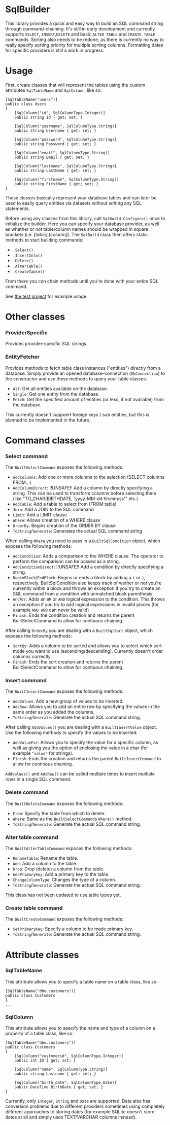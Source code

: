 # SqlBuilder  
This library provides a quick and easy way to build an SQL command string through command-chaining. It's still in early development and currently supports `SELECT`, `INSERT`,`DELETE` and basic `ALTER TABLE` and `CREATE TABLE` commands. Sorting also needs to be redone, as there is currently no way to really specify sorting priority for multiple sorting columns. Formatting dates for specific providers is still a work in progress. 

# Usage  
First, create classes that will represent the tables using the custom attributes `SqlTableName` and `SqlColumn`, like so:
```
[SqlTableName("users")]
public class Users
{
    [SqlColumn("id", SqlColumnType.Integer)]
    public string Id { get; set; }

    [SqlColumn("username", SqlColumnType.String)]
    public string Username { get; set; }

    [SqlColumn("password", SqlColumnType.String)]
    public string Password { get; set; }

    [SqlColumn("email", SqlColumnType.String)]
    public string Email { get; set; }
        
    [SqlColumn("lastname", SqlColumnType.String)]
    public string LastName { get; set; }

    [SqlColumn("firstname", SqlColumnType.String)]
    public string FirstName { get; set; }
}
```
These classes basically represent your database tables and can later be used to easily query entities via datasets without writing any SQL statements.

Before using any classes from this library, call `SqlBuild.Configure()` once to initialize the builder. Here you can specify your database provider, as well as whether or not table/column names should be wrapped in square brackets (i.e. *[table].[column]*).
The `SqlBuild` class then offers static methods to start building commands:
* `.Select()`
* `.InsertInto()`
* `.Delete()`
* `.AlterTable()`
* `.CreateTable()`

From there you can chain methods until you're done with your entire SQL command.

See [the test project](SqlBuilderTest/Program.cs) for example usage.

# Other classes
### ProviderSpecific
Provides provider-specific SQL strings.

### EntityFetcher
Provides methods to fetch table class instances ("entities") directly from a database. Simply provide an opened database-connection (`DbConnection`) to the constructor and use these methods to query your table classes:
* `All`: Get all entities available on the database.
* `Single`: Get one entity from the database.
* `Fetch`: Get the specified amount of entities (or less, if not available) from the database.

This currently doesn't suppoert foreign keys / sub entities, but this is planned to be implemented in the future.
# Command classes

### Select command
The `BuiltSelectCommand` exposes the following methods:

* `AddColumns`: Add one or more columns to the selection (SELECT columns FROM...)
* `AddColumnDirect`: !!UNSAFE!! Add a column by directly specifying a string. This can be used to transform columns before selecting them (like "TO_CHAR(BIRTHDATE, 'yyyy-MM-dd hh:mm:ss'" etc.)
* `AddTable`: Add a table to select from (FROM table)
* `Join`: Add a JOIN to the SQL command
* `Limit`: Add a LIMIT clause
* `Where`: Allows creation of a WHERE clause
* `OrderBy`: Begins creation of the ORDER BY clause
* `ToString`/`Generate`: Generates the actual SQL command string

When calling `Where` you need to pass in a `BuiltSqlCondition` object, which exposes the following methods:  
* `AddCondition`: Adds a comparison to the WHERE clause. The operator to perform the comparison can be passed as a string.
* `AddConditionDirect`: !!UNSAFE!! Add a condition by directly specifying a string.
* `BeginBlock`/`EndBlock`: Begins or ends a block by adding a `(` or `)`, respectively. BuiltSqlCondition also keeps track of wether or not you're currently within a block and throws an exception if you try to create an SQL command from a condition with unmatched block parenthesis.  
* `And`/`Or`: Adds an `OR` or `AND` logical expression to the condition. This throws an exception if you try to add logical expressions in invalid places (for example `AND AND` can never be valid)  
* `Finish`: Ends the condition creation and returns the parent BuiltSelectCommand to allow for contiuous chaining.  

After calling `OrderBy` you are dealing with a `BuiltSqlSort` object, which exposes the following methods:  
* `SortBy`: Adds a column to be sorted and allows you to select which sort mode you want to use (ascending/descending). Currently doesn't order columns correctly.  
* `Finish`: Ends the sort creation and returns the parent BuiltSelectCommand to allow for contiuous chaining.  

### Insert command
The `BuiltInsertCommand` exposes the following methods:
* `AddValues`: Add a new group of values to be inserted.
* `AddRow`: Allows you to add an entire row by specifying the values in the same order as you added the columns.
* `ToString`/`Generate`: Generate the actual SQL command string.

After calling `AddValues()` you are dealing with a `BuiltInsertValue` object. Use the following methods to specify the values to be inserted:
* `AddValueFor`: Allows you to specify the value for a specific column, as well as giving you the option of enclosing the value in a char (for example `"value"` for strings).
* `Finish`: Ends the creation and returns the parent `BuiltInsertCommand` to allow for continous chaining.

`AddValues()` and `AddRow()` can be called multiple times to insert multiple rows in a single SQL command.

### Delete command
The `BuiltDeleteCommand` exposes the following methods:
* `From`: Specify the table from which to delete.
* `Where`: Same as the `BuiltSelectCommand`s `Where()` method.
* `ToString`/`Generate`: Generate the actual SQL command string.

### Alter table command
The `BuiltAlterTableCommand` exposes the following methods:
* `RenameTable`: Rename the table.
* `Add`: Add a column to the table.
* `Drop`: Drop (delete) a column from the table.
* `AddPrimaryKey`: Add a primary key to the table.
* `ChangeColumnType`: Changes the type of a column.
* `ToString`/`Generate`: Generate the actual SQL command string.

This class has not been updated to use table types yet.

### Create table command
The `BuiltCreateCommand` exposes the following methods:
* `SetPrimaryKey`: Specify a column to be made primary key.
* `ToString`/`Generate`: Generate the actual SQL command string.

# Attribute classes
### SqlTableName
This attribute allows you to specify a table name on a table class, like so:
````
[SqlTableName("dbo.customers")]
public class Customers
{
...
````
### SqlColumn
This attribute allows you to specify the name and type of a column on a property of a table class, like so:
````
[SqlTableName("dbo.customers")]
public class Customers
{
    [SqlColumn("customerid", SqlColumnType.Integer)]
    public int ID { get; set; }
    
    [SqlColumn("name", SqlColumnType.String)]
    public string Lastname { get; set; }
    
    [SqlColumn("birth_date", SqlColumnType.Date)]
    public DateTime BirthDate { get; set; }
}
````
Currently, only `Integer`, `String` and `Date` are supported. Date also has conversion problems due to different providers sometimes using completely different approaches to storing dates (for example SQLite doesn't store dates at all and simply uses TEXT/VARCHAR columns instead).